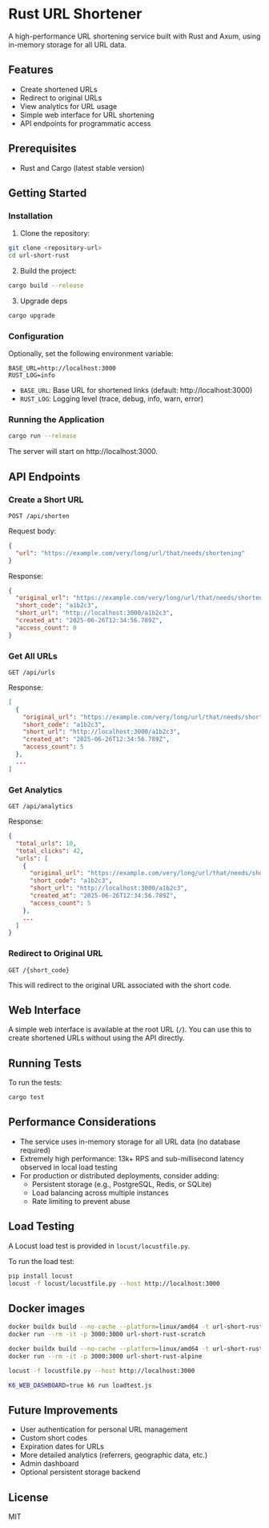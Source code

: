# Rust URL Shortener

A high-performance URL shortening service built with Rust and Axum, using in-memory storage for all URL data.

## Features

- Create shortened URLs
- Redirect to original URLs
- View analytics for URL usage
- Simple web interface for URL shortening
- API endpoints for programmatic access

## Prerequisites

- Rust and Cargo (latest stable version)

## Getting Started

### Installation

1. Clone the repository:

```bash
git clone <repository-url>
cd url-short-rust
```

2. Build the project:

```bash
cargo build --release
```

3. Upgrade deps
```bash
cargo upgrade
```

### Configuration

Optionally, set the following environment variable:

```
BASE_URL=http://localhost:3000
RUST_LOG=info
```

- `BASE_URL`: Base URL for shortened links (default: http://localhost:3000)
- `RUST_LOG`: Logging level (trace, debug, info, warn, error)

### Running the Application

```bash
cargo run --release
```

The server will start on http://localhost:3000.

## API Endpoints

### Create a Short URL

```
POST /api/shorten
```

Request body:
```json
{
  "url": "https://example.com/very/long/url/that/needs/shortening"
}
```

Response:
```json
{
  "original_url": "https://example.com/very/long/url/that/needs/shortening",
  "short_code": "a1b2c3",
  "short_url": "http://localhost:3000/a1b2c3",
  "created_at": "2025-06-26T12:34:56.789Z",
  "access_count": 0
}
```

### Get All URLs

```
GET /api/urls
```

Response:
```json
[
  {
    "original_url": "https://example.com/very/long/url/that/needs/shortening",
    "short_code": "a1b2c3",
    "short_url": "http://localhost:3000/a1b2c3",
    "created_at": "2025-06-26T12:34:56.789Z",
    "access_count": 5
  },
  ...
]
```

### Get Analytics

```
GET /api/analytics
```

Response:
```json
{
  "total_urls": 10,
  "total_clicks": 42,
  "urls": [
    {
      "original_url": "https://example.com/very/long/url/that/needs/shortening",
      "short_code": "a1b2c3",
      "short_url": "http://localhost:3000/a1b2c3",
      "created_at": "2025-06-26T12:34:56.789Z",
      "access_count": 5
    },
    ...
  ]
}
```

### Redirect to Original URL

```
GET /{short_code}
```

This will redirect to the original URL associated with the short code.

## Web Interface

A simple web interface is available at the root URL (`/`). You can use this to create shortened URLs without using the API directly.

## Running Tests

To run the tests:

```bash
cargo test
```

## Performance Considerations

- The service uses in-memory storage for all URL data (no database required)
- Extremely high performance: 13k+ RPS and sub-millisecond latency observed in local load testing
- For production or distributed deployments, consider adding:
  - Persistent storage (e.g., PostgreSQL, Redis, or SQLite)
  - Load balancing across multiple instances
  - Rate limiting to prevent abuse

## Load Testing

A Locust load test is provided in `locust/locustfile.py`.

To run the load test:

```bash
pip install locust
locust -f locust/locustfile.py --host http://localhost:3000
```

## Docker images

```bash
docker buildx build --no-cache --platform=linux/amd64 -t url-short-rust-scratch -f Dockerfile-scratch .
docker run --rm -it -p 3000:3000 url-short-rust-scratch 
```

```bash
docker buildx build --no-cache --platform=linux/amd64 -t url-short-rust-alpine .
docker run --rm -it -p 3000:3000 url-short-rust-alpine 
```

```bash
locust -f locustfile.py --host http://localhost:3000
```

```bash
K6_WEB_DASHBOARD=true k6 run loadtest.js
```

## Future Improvements

- User authentication for personal URL management
- Custom short codes
- Expiration dates for URLs
- More detailed analytics (referrers, geographic data, etc.)
- Admin dashboard
- Optional persistent storage backend

## License

MIT
